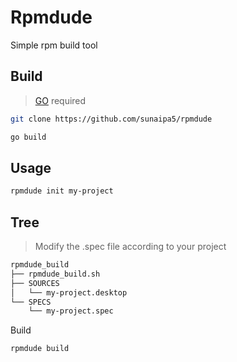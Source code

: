 # Rpmdude

Simple rpm build tool

## Build

> [GO](https://go.dev) required

```bash
git clone https://github.com/sunaipa5/rpmdude

go build
```

## Usage

```bash
rpmdude init my-project
```

## Tree

> Modify the .spec file according to your project

```bash
rpmdude_build
├── rpmdude_build.sh
├── SOURCES
│   └── my-project.desktop
└── SPECS
    └── my-project.spec

```

Build

```bash
rpmdude build
```
